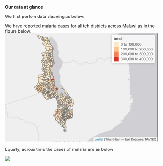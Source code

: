 **Our data at glance**

We first perfom data cleaning as below:

We have reported malaria cases for all teh districts across Malawi as in the figure below:
![](graphics/totalcases.png)

Equally, across time the cases of malaria are as below:

![](graphics/acrosstime.png)
